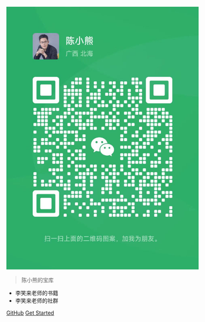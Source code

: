 <!-- _coverpage.md -->

![logo](logo.jpg)

<!-- # docsify <small>3.5</small> -->

> 陈小熊的宝库

- 李笑来老师的书籍
- 李笑来老师的社群

[GitHub](https://github.com/docsifyjs/docsify/)
[Get Started](README)